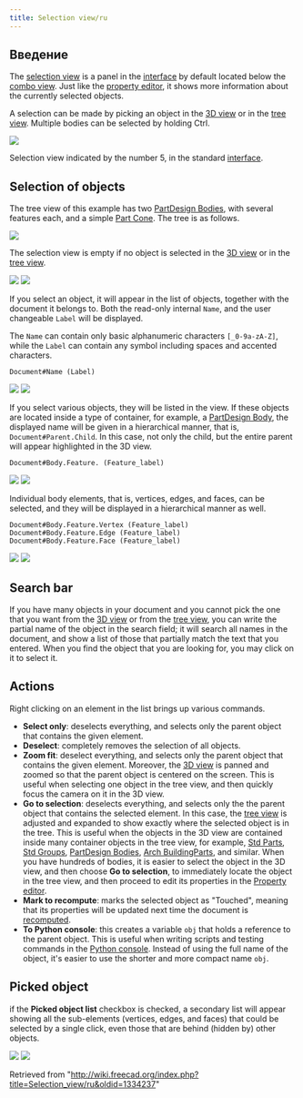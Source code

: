 ```yaml
---
title: Selection view/ru
---
```

## Введение

The [selection view](/Selection_view "Selection view") is a panel in the [interface](/Interface "Interface") by default located below the [combo view](/Combo_view "Combo view"). Just like the [property editor](/Property_editor "Property editor"), it shows more information about the currently selected objects.

A selection can be made by picking an object in the [3D view](/3D_view "3D view") or in the [tree view](/Tree_view "Tree view"). Multiple bodies can be selected by holding Ctrl.

![](/images/FreeCAD_interface_base_divisions.svg)

Selection view indicated by the number 5, in the standard [interface](/Interface "Interface").

## Selection of objects

The tree view of this example has two [PartDesign Bodies](/PartDesign_Body "PartDesign Body"), with several features each, and a simple [Part Cone](/Part_Cone "Part Cone"). The tree is as follows.

![](/images/FreeCAD_Selection_Tree_view.png)

The selection view is empty if no object is selected in the [3D view](/3D_view "3D view") or in the [tree view](/Tree_view "Tree view").

![](/images/FreeCAD_Selection_view_empty.png) ![](/images/FreeCAD_Selection_view_empty_3D.png)

If you select an object, it will appear in the list of objects, together with the document it belongs to. Both the read-only internal `Name`, and the user changeable `Label` will be displayed.

The `Name` can contain only basic alphanumeric characters `[_0-9a-zA-Z]`, while the `Label` can contain any symbol including spaces and accented characters.

```
Document#Name (Label)

```

![](/images/FreeCAD_Selection_view_one_object.png) ![](/images/FreeCAD_Selection_view_one_object_3D.png)

If you select various objects, they will be listed in the view. If these objects are located inside a type of container, for example, a [PartDesign Body](/PartDesign_Body "PartDesign Body"), the displayed name will be given in a hierarchical manner, that is, `Document#Parent.Child`. In this case, not only the child, but the entire parent will appear highlighted in the 3D view.

```
Document#Body.Feature. (Feature_label)

```

![](/images/FreeCAD_Selection_view_many_objects.png) ![](/images/FreeCAD_Selection_view_many_objects_3D.png)

Individual body elements, that is, vertices, edges, and faces, can be selected, and they will be displayed in a hierarchical manner as well.

```
Document#Body.Feature.Vertex (Feature_label)
Document#Body.Feature.Edge (Feature_label)
Document#Body.Feature.Face (Feature_label)

```

![](/images/FreeCAD_Selection_view_many_objects_subelements.png) ![](/images/FreeCAD_Selection_view_many_objects_subelements_3D.png)

## Search bar

If you have many objects in your document and you cannot pick the one that you want from the [3D view](/3D_view "3D view") or from the [tree view](/Tree_view "Tree view"), you can write the partial name of the object in the search field; it will search all names in the document, and show a list of those that partially match the text that you entered. When you find the object that you are looking for, you may click on it to select it.

## Actions

Right clicking on an element in the list brings up various commands.

* **Select only**: deselects everything, and selects only the parent object that contains the given element.
* **Deselect**: completely removes the selection of all objects.
* **Zoom fit**: deselect everything, and selects only the parent object that contains the given element. Moreover, the [3D view](/3D_view "3D view") is panned and zoomed so that the parent object is centered on the screen. This is useful when selecting one object in the tree view, and then quickly focus the camera on it in the 3D view.
* **Go to selection**: deselects everything, and selects only the the parent object that contains the selected element. In this case, the [tree view](/Tree_view "Tree view") is adjusted and expanded to show exactly where the selected object is in the tree. This is useful when the objects in the 3D view are contained inside many container objects in the tree view, for example, [Std Parts](/Std_Part "Std Part"), [Std Groups](/Std_Group "Std Group"), [PartDesign Bodies](/PartDesign_Body "PartDesign Body"), [Arch BuildingParts](/Arch_BuildingPart "Arch BuildingPart"), and similar. When you have hundreds of bodies, it is easier to select the object in the 3D view, and then choose **Go to selection**, to immediately locate the object in the tree view, and then proceed to edit its properties in the [Property editor](/Property_editor "Property editor").
* **Mark to recompute**: marks the selected object as "Touched", meaning that its properties will be updated next time the document is [recomputed](/Recompute "Recompute").
* **To Python console**: this creates a variable `obj` that holds a reference to the parent object. This is useful when writing scripts and testing commands in the [Python console](/Python_console "Python console"). Instead of using the full name of the object, it's easier to use the shorter and more compact name `obj`.

## Picked object

if the **Picked object list** checkbox is checked, a secondary list will appear showing all the sub-elements (vertices, edges, and faces) that could be selected by a single click, even those that are behind (hidden by) other objects.

![](/images/FreeCAD_Selection_view_pick_hidden.png) ![](/images/FreeCAD_Selection_view_pick_hidden_3D.png)

Retrieved from "<http://wiki.freecad.org/index.php?title=Selection_view/ru&oldid=1334237>"